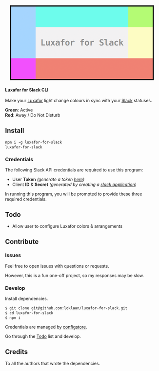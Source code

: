 <p align="center">
  <img src="./banner.png">
  <br>
</p>

#### Luxafor for Slack CLI

Make your [Luxafor](http://luxafor.com/) light change colours in sync with your [Slack](https://slack.com/) statuses.

**Green**: Active  
**Red**: Away / Do Not Disturb

## Install

```shell
npm i -g luxafor-for-slack
luxafor-for-slack
```

### Credentials

The following Slack API credentials are required to use this program:

* User **Token** _(generate a token [here](https://api.slack.com/web))_
* Client **ID** & **Secret** _(generated by creating a [slack application](https://api.slack.com/applications))_

In running this program, you will be prompted to provide these three required credentials.

## Todo

* Allow user to configure Luxafor colors & arrangements

## Contribute

### Issues

Feel free to open issues with questions or requests.

However, this is a fun one-off project, so my responses may be slow.

### Develop

Install dependencies.

```shell
$ git clone git@github.com:loklaan/luxafor-for-slack.git
$ cd luxafor-for-slack
$ npm i
```

Credentials are managed by [configstore](https://github.com/yeoman/configstore).

Go through the [Todo](#todo) list and develop.

## Credits

To all the authors that wrote the dependencies.
